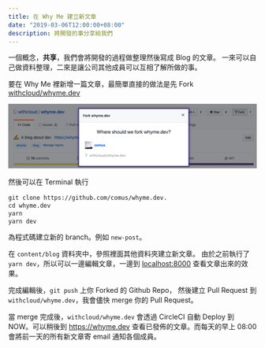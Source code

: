 ```yaml
---
title: 在 Why Me 建立新文章
date: "2019-03-06T12:00:00+08:00"
description: 將開發的事分享給我們
---
```


一個概念，**共享**，我們會將開發的過程做整理然後寫成 Blog 的文章。
一來可以自己做資料整理，二來是讓公司其他成員可以互相了解所做的事。

要在 Why Me 裡新增一篇文章，最簡單直接的做法是先 Fork [withcloud/whyme.dev](https://github.com/withcloud/whyme.dev)

![Fork](./fork.png)

然後可以在 Terminal 執行

```shell
git clone https://github.com/comus/whyme.dev.
cd whyme.dev
yarn
yarn dev
```

為程式碼建立新的 branch。例如 `new-post`。

在 `content/blog` 資料夾中，參照裡面其他資料夾建立新文章。
由於之前執行了 `yarn dev`，所以可以一邊編輯文章，一邊到 [localhost:8000](http://localhost:8080) 查看文章出來的效果。

完成編輯後，`git push` 上你 Forked 的 Github Repo，
然後建立 Pull Request 到 `withcloud/whyme.dev`，我會儘快 merge 你的 Pull Request。

當 merge 完成後，`withcloud/whyme.dev` 會透過 CircleCI 自動 Deploy 到 NOW。可以稍後到 https://whyme.dev 查看已發佈的文章。而每天的早上 08:00 會將前一天的所有新文章寄 email 通知各個成員。